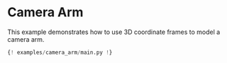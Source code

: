 # Camera Arm

This example demonstrates how to use 3D coordinate frames to model a camera arm.

```python
{! examples/camera_arm/main.py !}
```
